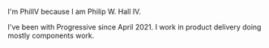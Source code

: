 I'm PhilIV because I am Philip W. Hall IV. 

I've been with Progressive since April 2021. I work in product delivery doing mostly components work. 
